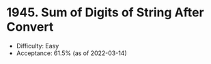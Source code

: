 # 1945. Sum of Digits of String After Convert
- Difficulty: Easy
- Acceptance: 61.5% (as of 2022-03-14)

